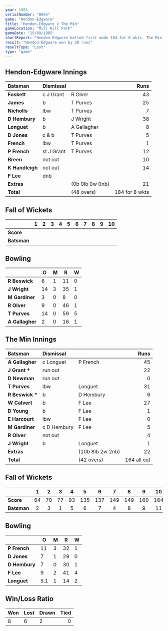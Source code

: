 ```yaml
---
year: 1985
serialNumber: "0044"
game: "Hendon-Edgware"
title: "Hendon-Edgware v The Min"
gameLocation: "Mill Hill Park"
gameDate: "15/09/1985"
shortReport: "Hendon-Edgware batted first made 184 for 8 wkts. The Min replied with 164 all out."
result: "Hendon-Edgware won by 20 runs"
resultType: "Lost"
type: "game"
---
```


## Hendon-Edgware Innings

| Batsman | Dismissal |  | Runs |
|:---|:---|---|---:|
| **Foskett** | c J Grant | R Olver | 43 | 
| **James** | b | T Purves | 25 | 
| **Nicholls** | lbw | T Purves | 7 | 
| **D Hembury** | b | J Wright | 38 | 
| **Longuet** | b | A Gallagher | 8 | 
| **D Jones** | c & b | T Purves | 5 | 
| **French** | lbw | T Purves | 1 | 
| **P French** | st J Grant | T Purves | 12 | 
| **Breen** | not out |  | 10 | 
| **K Handleigh** | not out |  | 14 | 
| **F Lee** | dnb |  |  | 
| **Extras** | | (0b 0lb 0w 0nb) | 21 | 
| **Total** | | (48 overs) | 184 for 8 wkts | 

## Fall of Wickets

| | 1 | 2 | 3 | 4 | 5 | 6 | 7 | 8 | 9 | 10 |
|---|:---:|:---:|:---:|:---:|:---:|:---:|:---:|:---:|:---:|:---:|
| **Score** |  |  |  |  |  |  |  |  |  |  |
| **Batsman** |  |  |  |  |  |  |  |  |  |  |

## Bowling

| | O | M | R | W |
|---|---|---|---|---|
| **R Beswick** | 6 | 1 | 11 | 0 | 
| **J Wright** | 14 | 3 | 35 | 1 | 
| **M Gardiner** | 3 | 0 | 8 | 0 | 
| **R Olver** | 9 | 0 | 46 | 1 | 
| **T Purves** | 14 | 0 | 59 | 5 | 
| **A Gallagher** | 2 | 0 | 16 | 1 | 

## The Min Innings

| Batsman | Dismissal |  | Runs |
|:---|:---|---|---:|
| **A Gallagher** | c Longuet | P French | 45 | 
| **J Grant &#8224;** | run out |  | 22 | 
| **D Newman** | run out |  | 0 | 
| **T Purves** | lbw | Longuet | 31 | 
| **R Beswick &#42;** | b  | D Hembury | 6 | 
| **W Calvert** | b | F Lee | 27 | 
| **D Young** | b | F Lee | 1 | 
| **E Harcourt** | lbw | F Lee | 0 | 
| **M Gardiner** | c D Hembury | F Lee | 5 | 
| **R Olver** | not out |  | 4 | 
| **J Wright** | b | Longuet | 1 | 
| **Extras** | | (10b 8lb 2w 2nb) | 22 | 
| **Total** | | (42 overs) | 164 all out | 

## Fall of Wickets

| | 1 | 2 | 3 | 4 | 5 | 6 | 7 | 8 | 9 | 10 |
|---|:---:|:---:|:---:|:---:|:---:|:---:|:---:|:---:|:---:|:---:|
| **Score** | 64 | 70 | 77 | 93 | 135 | 137 | 149 | 149 | 160 | 164 | 
| **Batsman** | 2 | 3 | 1 | 5 | 6 | 7 | 4 | 8 | 9 | 11 | 

## Bowling

| | O | M | R | W |
|---|---|---|---|---|
| **P French** | 11 | 3 | 32 | 1 | 
| **D Jones** | 7 | 1 | 29 | 0 | 
| **D Hembury** | 7 | 0 | 30 | 1 | 
| **F Lee** | 9 | 2 | 41 | 4 | 
| **Longuet** | 5.1 | 1 | 14 | 2 |

## Win/Loss Ratio

| Won | Lost | Drawn | Tied |
|:---|:---|:---|---:|
| 8 | 6 | 2 | 0 |
